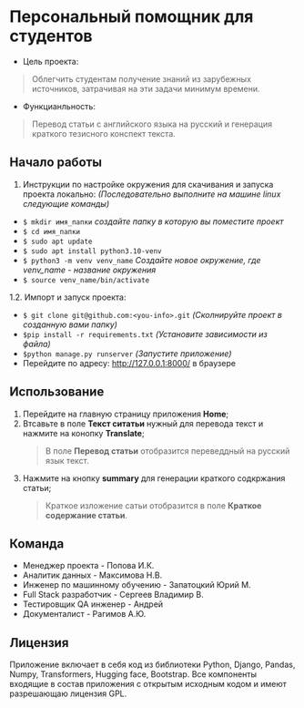 # Персональный помощник для студентов
- Цель проекта:
> Облегчить студентам получение знаний из зарубежных источников, затрачивая на эти задачи минимум  времени.

- Функцианльность:
> Перевод статьи с английского языка на русский и генерация краткого тезисного конспект текста. 

## Начало работы
1. Инструкции по настройке окружения для скачивания и запуска проекта локально:
   *(Последовательно выполните на машине linux  следующие команды)*
- `$ mkdir имя_папки`  *создайте папку в которую вы поместите проект*
- `$ cd имя_папки`
- `$ sudo apt update`
- `$ sudo apt install python3.10-venv`
- `$ python3 -m venv venv_name` *Создайте новое окружение, где venv_name - название окружения*
- `$ source venv_name/bin/activate`
  
1.2. Импорт и запуск  проекта:
- `$ git clone git@github.com:<you-info>.git` *(Сколнируйте проект в созданную вами папку)*
- `$pip install -r requirements.txt` *(Установите зависимости из файла)*
- `$python manage.py runserver` *(Запустите приложение)*
- Перейдите по адресу:  http://127.0.0.1:8000/ в браузере

## Использование
1. Перейдите на главную страницу приложения **Home**;
2. Втсавьте в поле **Текст ситатьи** нужный для перевода текст и нажмите на конопку **Translate**;
   > В поле **Перевод статьи** отобразится переведдный на русский язык текст.
3. Нажмите на кнопку **summary** для генерации краткого содкржания статьи;
   > Краткое изложение сатьи отобразится в поле **Краткое содержание статьи**.

## Команда
- Менеджер проекта - Попова И.К.
- Аналитик данных - Максимова Н.В.
- Инженер по машинному обучению - Запатоцкий Юрий М.
- Full Stack разработчик - Сергеев Владимир В.
- Тестировщик QA инженер - Андрей
- Документалист - Рагимов А.Ю.

## Лицензия
Приложение включает в себя код из библиотеки Python, Django, Pandas, Numpy, Transformers, Hugging face, Bootstrap.
Все компоненты входящие в состав приложения с открытым исходным кодом и имеют разрешающаю лицензия GPL.
